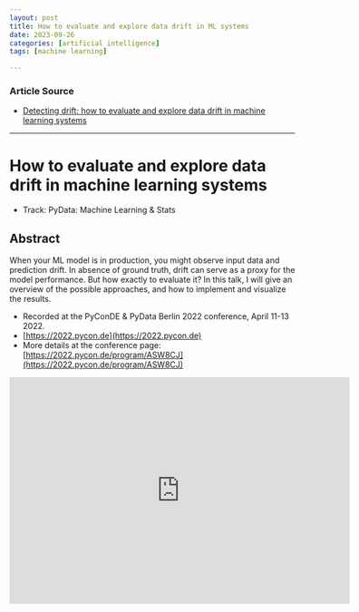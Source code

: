 ```yaml
---
layout: post
title: How to evaluate and explore data drift in ML systems
date: 2023-09-26
categories: [artificial intelligence]
tags: [machine learning]

---
```


### Article Source

* [Detecting drift; how to evaluate and explore data drift in machine learning systems](https://www.youtube.com/watch?v=0wdCMvU1vCQ)

---

# How to evaluate and explore data drift in machine learning systems 

* Track: PyData: Machine Learning & Stats


## Abstract

When your ML model is in production, you might observe input data and prediction drift. In absence of ground truth, drift can serve as a proxy for the model performance. But how exactly to evaluate it? In this talk, I will give an overview of the possible approaches, and how to implement and visualize the results.


* Recorded at the PyConDE & PyData Berlin 2022 conference, April 11-13 2022.
* [https://2022.pycon.de](https://2022.pycon.de)
* More details at the conference page: [https://2022.pycon.de/program/ASW8CJ](https://2022.pycon.de/program/ASW8CJ)

<iframe width="600" height="400" src="https://www.youtube.com/embed/0wdCMvU1vCQ?si=aGpmjNPx3pE1YqLz" title="YouTube video player" frameborder="0" allow="accelerometer; autoplay; clipboard-write; encrypted-media; gyroscope; picture-in-picture; web-share" allowfullscreen></iframe>